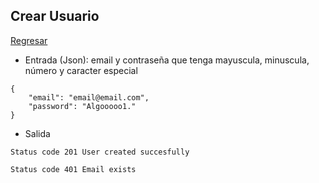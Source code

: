 ## Crear Usuario
[Regresar](../README.md)

- Entrada (Json): email y contraseña que tenga mayuscula, minuscula, número y caracter especial
```
{
	"email": "email@email.com",
	"password": "Algooooo1."
}
```

- Salida
```
Status code 201 User created succesfully

Status code 401 Email exists
```
